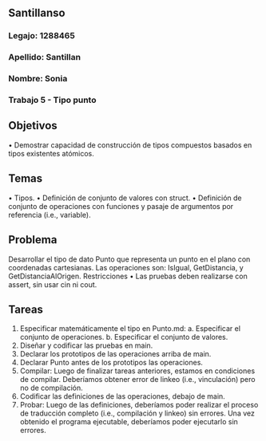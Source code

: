 ## Santillanso
### Legajo: 1288465
### Apellido: Santillan
### Nombre: Sonia
### Trabajo 5 - Tipo punto
## Objetivos
• Demostrar capacidad de construcción de tipos compuestos basados en tipos
existentes atómicos.
## Temas
• Tipos.
• Definición de conjunto de valores con struct.
• Definición de conjunto de operaciones con funciones y pasaje de argumentos
por referencia (i.e., variable).
## Problema
Desarrollar el tipo de dato Punto que representa un punto en el plano
con coordenadas cartesianas. Las operaciones son: IsIgual, GetDistancia, y
GetDistanciaAlOrigen.
 Restricciones
• Las pruebas deben realizarse con assert, sin usar cin ni cout.
## Tareas
1. Especificar matemáticamente el tipo en Punto.md:
a. Especificar el conjunto de operaciones.
b. Especificar el conjunto de valores.
2. Diseñar y codificar las pruebas en main.
3. Declarar los prototipos de las operaciones arriba de main.
4. Declarar Punto antes de los prototipos las operaciones.
5. Compilar: Luego de finalizar tareas anteriores, estamos en condiciones de
compilar. Deberíamos obtener error de linkeo (i.e., vinculación) pero no de
compilación.
6. Codificar las definiciones de las operaciones, debajo de main.
7. Probar: Luego de las definiciones, deberíamos poder realizar el proceso de
traducción completo (i.e., compilación y linkeo) sin errores. Una vez obtenido
el programa ejecutable, deberíamos poder ejecutarlo sin errores.

